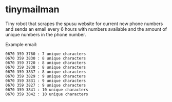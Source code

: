 # tinymailman
Tiny robot that scrapes the spusu website for current new phone numbers and sends an email every 6 hours with numbers available and the amount of unique numbers in the phone number.

Example email:

```
0670 359 3760 : 7 unique characters
0670 359 3830 : 8 unique characters
0670 359 3720 : 8 unique characters
0670 359 3838 : 8 unique characters
0670 359 3837 : 8 unique characters
0670 359 3829 : 9 unique characters
0670 359 3831 : 9 unique characters
0670 359 3827 : 9 unique characters
0670 359 3841 : 10 unique characters
0670 359 3842 : 10 unique characters
```

